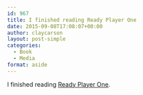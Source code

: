```yaml
---
id: 967
title: I finished reading Ready Player One
date: 2015-09-08T17:08:07+00:00
author: claycarson
layout: post-simple
categories: 
  - Book
  - Media
format: aside
---
```

I finished reading [Ready Player One](http://amazon.com/exec/obidos/ASIN/B004J4WKUQ/claycarson0c-20).<!--more-->